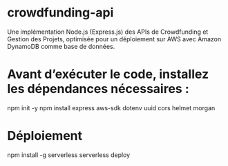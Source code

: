 # crowdfunding-api
Une implémentation Node.js (Express.js) des APIs de Crowdfunding et Gestion des Projets, optimisée pour un déploiement sur AWS avec Amazon DynamoDB comme base de données.

# Avant d’exécuter le code, installez les dépendances nécessaires :

npm init -y
npm install express aws-sdk dotenv uuid cors helmet morgan

# Déploiement
npm install -g serverless
serverless deploy
